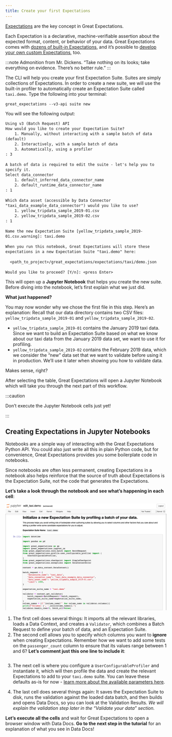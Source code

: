 ```yaml
---
title: Create your first Expectations
---
```


[Expectations](/docs/reference/expectations/expectations) are the key concept in Great Expectations.

Each Expectation is a declarative, machine-verifiable assertion about the expected format, content, or behavior of your data. Great Expectations comes with [dozens of built-in Expectations](/docs/reference/glossary_of_expectations), and it’s possible to [develop your own custom Expectations](/docs/guides/expectations/creating_custom_expectations/how_to_create_custom_expectations), too.

:::note Admonition from Mr. Dickens.
  “Take nothing on its looks; take everything on evidence. There’s no better rule.”
:::

The CLI will help you create your first Expectation Suite. Suites are simply collections of Expectations. In order to create a new suite, we will use the built-in profiler to automatically create an Expectation Suite called `taxi.demo`. Type the following into your terminal:

```console
great_expectations --v3-api suite new
```

You will see the following output:

```console
Using v3 (Batch Request) API
How would you like to create your Expectation Suite?
    1. Manually, without interacting with a sample batch of data (default)
    2. Interactively, with a sample batch of data
    3. Automatically, using a profiler
: 3

A batch of data is required to edit the suite - let's help you to specify it.
Select data_connector
    1. default_inferred_data_connector_name
    2. default_runtime_data_connector_name
: 1

Which data asset (accessible by Data Connector "taxi_data_example_data_connector") would you like to use?
    1. yellow_tripdata_sample_2019-01.csv
    2. yellow_tripdata_sample_2019-02.csv
: 1

Name the new Expectation Suite [yellow_tripdata_sample_2019-01.csv.warning]: taxi.demo

When you run this notebook, Great Expectations will store these expectations in a new Expectation Suite "taxi.demo" here:

  <path_to_project>/great_expectations/expectations/taxi/demo.json

Would you like to proceed? [Y/n]: <press Enter>
```

This will open up a **Jupyter Notebook** that helps you create the new suite. Before diving into the notebook, let’s first explain what we just did.

**What just happened?**

You may now wonder why we chose the first file in this step. Here’s an explanation: Recall that our data directory contains two CSV files: `yellow_tripdata_sample_2019-01` and `yellow_tripdata_sample_2019-02`.

  - `yellow_tripdata_sample_2019-01` contains the January 2019 taxi data. Since we want to build an Expectation Suite based on what we know about our taxi data from the January 2019 data set, we want to use it for profiling.
  - `yellow_tripdata_sample_2019-02` contains the February 2019 data, which we consider the “new” data set that we want to validate before using it in production. We’ll use it later when showing you how to validate data.

Makes sense, right?

After selecting the table, Great Expectations will open a Jupyter Notebook which will take you through the next part of this workflow.

:::caution

Don’t execute the Jupyter Notebook cells just yet!

:::

## Creating Expectations in Jupyter Notebooks

Notebooks are a simple way of interacting with the Great Expectations Python API. You could also just write all this in plain Python code, but for convenience, Great Expectations provides you some boilerplate code in notebooks.

Since notebooks are often less permanent, creating Expectations in a notebook also helps reinforce that the source of truth about Expectations is the Expectation Suite, not the code that generates the Expectations.

**Let’s take a look through the notebook and see what’s happening in each cell**:

![edit](../../guides/images/suite_edit_notebook.png)

1. The first cell does several things: It imports all the relevant libraries, loads a Data Context, and creates a `Validator`, which combines a Batch Request to define your batch of data, and an Expectation Suite.
2. The second cell allows you to specify which columns you want to **ignore** when creating Expectations. Remember how we want to add some tests on the `passenger_count` column to ensure that its values range between 1 and 6? **Let’s comment just this one line to include it**:

```python file=../../../tests/integration/docusaurus/tutorials/getting-started/getting_started.py#L55-L60
```

3. The next cell is where you configure a `UserConfigurableProfiler` and instantiate it, which will then profile the data and create the relevant Expectations to add to your `taxi.demo` suite. You can leave these defaults as-is for now - [learn more about the available parameters here](/docs/reference/profilers).

4. The last cell does several things again: It saves the Expectation Suite to disk, runs the validation against the loaded data batch, and then builds and opens Data Docs, so you can look at the Validation Results. *We will explain the validation step later in the “Validate your data” section.*

**Let’s execute all the cells** and wait for Great Expectations to open a browser window with Data Docs. **Go to the next step in the tutorial** for an explanation of what you see in Data Docs!
